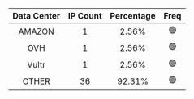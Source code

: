 | Data Center | IP Count | Percentage | Freq |
|:------------:|:--------:|:-----------:|:-----:|
| AMAZON | 1 | 2.56% | 🟢 |
| OVH | 1 | 2.56% | 🟢 |
| Vultr | 1 | 2.56% | 🟢 |
| OTHER | 36 | 92.31% | 🟢 |